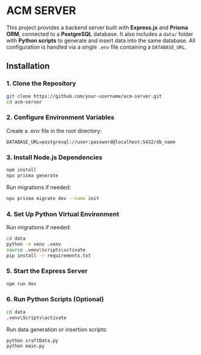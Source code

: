 # ACM SERVER

This project provides a backend server built with **Express.js** and **Prisma ORM**, connected to a **PostgreSQL** database. It also includes a `data/` folder with **Python scripts** to generate and insert data into the same database. All configuration is handled via a single `.env` file containing a `DATABASE_URL`.

## Installation

### 1. Clone the Repository

```bash
git clone https://github.com/your-username/acm-server.git
cd acm-server
```

### 2. Configure Environment Variables 
Create a .env file in the root directory:

```
DATABASE_URL=postgresql://user:password@localhost:5432/db_name
```
### 3. Install Node.js Dependencies

```bash
npm install
npx prisma generate
```

Run migrations if needed:
```bash
npx prisma migrate dev --name init
```

### 4. Set Up Python Virtual Environment
Run migrations if needed:
```bash
cd data
python -m venv .venv
source .venv\Scripts\activate
pip install -r requirements.txt
```

### 5. Start the Express Server

```bash
npm run dev
```

### 6. Run Python Scripts (Optional)
```bash
cd data
.venv\Scripts\activate 
```
Run data generation or insertion scripts:
```bash
python craftData.py
python main.py
```